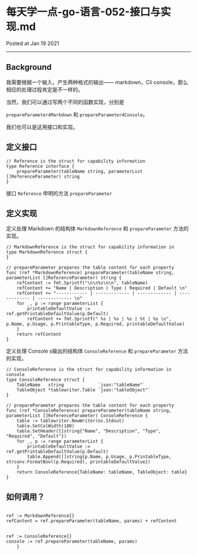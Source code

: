 # 每天学一点-go-语言-052-接口与实现.md

Posted at Jan 19 2021

---

## Background

我需要根据一个输入，产生两种格式的输出—— markdown，Cli console，那么相应的处理过程肯定是不一样的。

当然，我们可以通过写两个不同的函数实现，分别是

`prepareParameter4Markdown` 和 `prepareParameter4Console`。

我们也可以是这用接口和实现。

## 定义接口

```golang
// Reference is the struct for capability information
type Reference interface {
	prepareParameter(tableName string, parameterList []ReferenceParameter) string
}
```

接口 `Reference` 申明的方法 `prepareParameter`

## 定义实现

定义处理 Markdown 的结构体 `MarkdownReference` 和 `prepareParameter` 方法的实现。
```golang
// MarkdownReference is the struct for capability information in
type MarkdownReference struct {
}

// prepareParameter prepares the table content for each property
func (ref *MarkdownReference) prepareParameter(tableName string, parameterList []ReferenceParameter) string {
	refContent := fmt.Sprintf("\n\n%s\n\n", tableName)
	refContent += "Name | Description | Type | Required | Default \n"
	refContent += "------------ | ------------- | ------------- | ------------- | ------------- \n"
	for _, p := range parameterList {
		printableDefaultValue := ref.getPrintableDefaultValue(p.Default)
		refContent += fmt.Sprintf(" %s | %s | %s | %t | %s \n", p.Name, p.Usage, p.PrintableType, p.Required, printableDefaultValue)
	}
	return refContent
}
```

定义处理 Console s输出的结构体 `ConsoleReference` 和 `prepareParameter` 方法的实现。

```golang
// ConsoleReference is the struct for capability information in console
type ConsoleReference struct {
	TableName   string             `json:"tableName"`
	TableObject *tablewriter.Table `json:"tableObject"`
}

// prepareParameter prepares the table content for each property
func (ref *ConsoleReference) prepareParameter(tableName string, parameterList []ReferenceParameter) ConsoleReference {
	table := tablewriter.NewWriter(os.Stdout)
	table.SetColWidth(100)
	table.SetHeader([]string{"Name", "Description", "Type", "Required", "Default"})
	for _, p := range parameterList {
		printableDefaultValue := ref.getPrintableDefaultValue(p.Default)
		table.Append([]string{p.Name, p.Usage, p.PrintableType, strconv.FormatBool(p.Required), printableDefaultValue})
	}
	return ConsoleReference{TableName: tableName, TableObject: table}
}
```

## 如何调用？

```golang

ref := MarkdownReference{}
refContent = ref.prepareParameter(tableName, params) + refContent


ref := ConsoleReference{}
console := ref.prepareParameter(tableName, params)
	}
```
